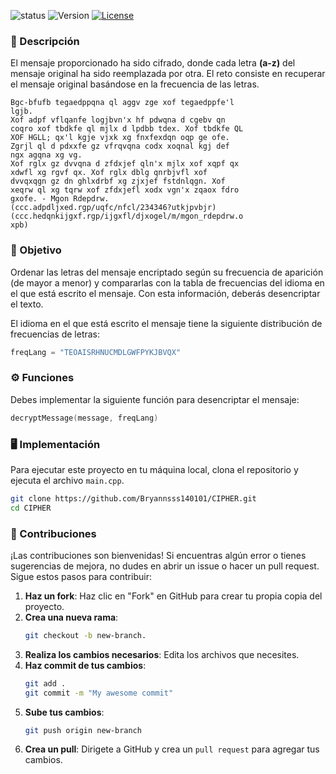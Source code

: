 ![status](https://img.shields.io/badge/status-finished-brightgreen)
![Version](https://img.shields.io/badge/version-v1.0.0-blue)
[![License](https://img.shields.io/badge/licencia-MIT-orange)](https://github.com/Bryannsss140101/CIPHER/blob/main/LICENSE)

### 📜 Descripción
El mensaje proporcionado ha sido cifrado, donde cada letra **(a-z)** del mensaje original ha sido reemplazada por otra. El reto consiste en recuperar el mensaje original basándose en la frecuencia de las letras.
```
Bgc-bfufb tegaedppqna ql aggv zge xof tegaedppfe'l
lgjb. 
Xof adpf vflqanfe logjbvn'x hf pdwqna d cgebv qn
coqro xof tbdkfe ql mjlx d lpdbb tdex. Xof tbdkfe QL
XOF HGLL; qx'l kgje vjxk xg fnxfexdqn oqp ge ofe. 
Zgrjl ql d pdxxfe gz vfrqvqna codx xoqnal kgj def 
ngx agqna xg vg. 
Xof rglx gz dvvqna d zfdxjef qln'x mjlx xof xqpf qx
xdwfl xg rgvf qx. Xof rglx dblg qnrbjvfl xof
dvvqxqgn gz dn ghlxdrbf xg zjxjef fstdnlqgn. Xof
xeqrw ql xg tqrw xof zfdxjefl xodx vgn'x zqaox fdro
gxofe. - Mgon Rdepdrw. 
(ccc.adpdljxed.rgp/uqfc/nfcl/234346?utkjpvbjr) 
(ccc.hedqnkijgxf.rgp/ijgxfl/djxogel/m/mgon_rdepdrw.o
xpb) 
```

### 🎯 Objetivo
Ordenar las letras del mensaje encriptado según su frecuencia de aparición (de mayor a menor) y compararlas con la tabla de frecuencias del idioma en el que está escrito el mensaje. Con esta información, deberás desencriptar el texto.

El idioma en el que está escrito el mensaje tiene la siguiente distribución de frecuencias de letras:
```cpp
freqLang = "TEOAISRHNUCMDLGWFPYKJBVQX"
```

### ⚙️ Funciones
Debes implementar la siguiente función para desencriptar el mensaje:
```cpp
decryptMessage(message, freqLang)
```

### 🖥️ Implementación
Para ejecutar este proyecto en tu máquina local, clona el repositorio y ejecuta el archivo `main.cpp`.
```bash
git clone https://github.com/Bryannsss140101/CIPHER.git
cd CIPHER
```

### 🤝 Contribuciones
¡Las contribuciones son bienvenidas! Si encuentras algún error o tienes sugerencias de mejora, no dudes en abrir un issue o hacer un pull request. Sigue estos pasos para contribuir:

1. **Haz un fork**: Haz clic en "Fork" en GitHub para crear tu propia copia del proyecto.
2. **Crea una nueva rama**:
   ```bash
   git checkout -b new-branch.
   ```
4. **Realiza los cambios necesarios**: Edita los archivos que necesites.
5. **Haz commit de tus cambios**:
   ```bash
   git add .
   git commit -m "My awesome commit"
   ```
7. **Sube tus cambios**:
   ```bash
   git push origin new-branch
   ```
9. **Crea un pull**: Dirigete a GitHub y crea un `pull request` para agregar tus cambios.


